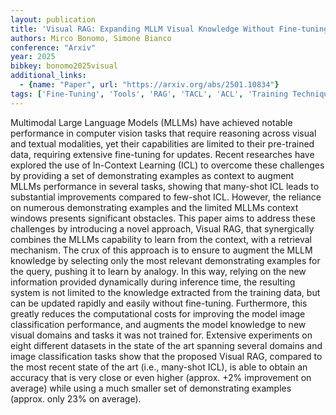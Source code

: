 ```yaml
---
layout: publication
title: 'Visual RAG: Expanding MLLM Visual Knowledge Without Fine-tuning'
authors: Mirco Bonomo, Simone Bianco
conference: "Arxiv"
year: 2025
bibkey: bonomo2025visual
additional_links:
  - {name: "Paper", url: "https://arxiv.org/abs/2501.10834"}
tags: ['Fine-Tuning', 'Tools', 'RAG', 'TACL', 'ACL', 'Training Techniques', 'Pretraining Methods', 'Few-Shot', 'Multimodal Models', 'Prompting', 'In-Context Learning']
---
```

Multimodal Large Language Models (MLLMs) have achieved notable performance in
computer vision tasks that require reasoning across visual and textual
modalities, yet their capabilities are limited to their pre-trained data,
requiring extensive fine-tuning for updates. Recent researches have explored
the use of In-Context Learning (ICL) to overcome these challenges by providing
a set of demonstrating examples as context to augment MLLMs performance in
several tasks, showing that many-shot ICL leads to substantial improvements
compared to few-shot ICL. However, the reliance on numerous demonstrating
examples and the limited MLLMs context windows presents significant obstacles.
This paper aims to address these challenges by introducing a novel approach,
Visual RAG, that synergically combines the MLLMs capability to learn from the
context, with a retrieval mechanism. The crux of this approach is to ensure to
augment the MLLM knowledge by selecting only the most relevant demonstrating
examples for the query, pushing it to learn by analogy. In this way, relying on
the new information provided dynamically during inference time, the resulting
system is not limited to the knowledge extracted from the training data, but
can be updated rapidly and easily without fine-tuning. Furthermore, this
greatly reduces the computational costs for improving the model image
classification performance, and augments the model knowledge to new visual
domains and tasks it was not trained for. Extensive experiments on eight
different datasets in the state of the art spanning several domains and image
classification tasks show that the proposed Visual RAG, compared to the most
recent state of the art (i.e., many-shot ICL), is able to obtain an accuracy
that is very close or even higher (approx. +2% improvement on average) while
using a much smaller set of demonstrating examples (approx. only 23% on
average).
